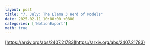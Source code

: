 ```yaml
---
layout: post
title: "7. July: The Llama 3 Herd of Models"
date: 2025-02-11 10:00:00 +0800
categories: ['NotionExport']
math: true
---
```


[https://arxiv.org/abs/2407.21783](https://arxiv.org/abs/2407.21783)
